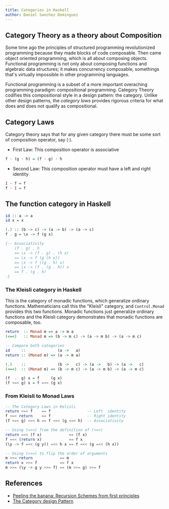 ```yaml
---
title: Categories in Haskell
author: Daniel Sanchez Dominguez
---
```


## Category Theory as a theory about Composition

Some time ago the principles of structured programming revolutionized
programming because they made blocks of code composable. Then came object
oriented programming, which is all about composing objects. Functional
programming is not only about composing functions and algebraic data
structures; it makes concurrency composable, somethings that's virtually
impossible in other programming languages.

Functional programming is a subset of a more important overaching
programming paradigm: compositional programming. Category Theory codifies
this compositional style in a design pattern: the category. Unlike other
design patterns, the _category laws_ provides rigorous criteria for what
does and does not qualify as compositional.


## Category Laws

Category theory says that for any given category there must be some sort of 
composition operator, say (·).

- First Law: This composition operator is associative
```haskell
f · (g · h) = (f · g) · h
```

- Second Law: This composition operator must have a left and right identity
```haskell
I · f = f
f · I = f
```

## The function category in Haskell

```haskell
id :: a -> a
id x = x

(.) :: (b -> c) -> (a -> b) -> (a -> c)
f . g = \x -> f (g x)

{-- Associativity
    (f . g) . h
    == \x -> (f . g) . (h x)
    == \x -> f (g (h x))
    == \x -> f ((g . h) x)
    == \x -> (f . (g . h)) x
    == f . (g . h)
-}
```


### The Kleisli category in Haskell

This is the category of monadic functions, which generalize ordinary
functions. Mathematicians call this the "Kleisli" category, and 
`Control.Monad` provides this two functions. Monadic functions just
generalize ordinary functions and the Kleisli category demonstrates
that monadic functions are composable, too.

```haskell
return  :: Monad m => a -> m a
(<=<)   :: Monad m => (b -> m c) -> (a -> m b) -> (a -> m c)

-- Compare both categories
id     ::              (a ->   a)
return :: (Monad m) => (a -> m a)

(.)    ::              (b ->   c) -> (a ->   b) -> (a ->   c)
(<=<)  :: (Monad m) => (b -> m c) -> (a -> m b) -> (a -> m c)

(f  .  g) x = f     (g x)
(f <=< g) x = f =<< (g x)
```

### From Kleisli to Monad Laws

```haskell
-- The Category Laws in Kelisli
return <=< f    == f                -- Left  identity
f <=< return    == f                -- Right identity
(f <=< g) <=< h == f <=< (g <=< h)  -- Associativity

-- Using (=<<) from the definition of (<=<)
return =<< (f x)            == (f x)
f =<< (return x)            == f x
(\y -> f =<< (g y)) =<< h x == f =<< (g =<< (h x))

-- Using (>>=) to flip the order of arguments
m >>= return            == m
return x >>= f          == f x
m >>= (\y -> g y >>= f) == (m >>= g) >>= f
```

## References

- [Peeling the banana: Recursion Schemes from first principles](https://www.youtube.com/watch?v=XZ9nPZbaYfE)
- [The Category design Pattern](https://www.haskellforall.com/2012/08/the-category-design-pattern.htm)
